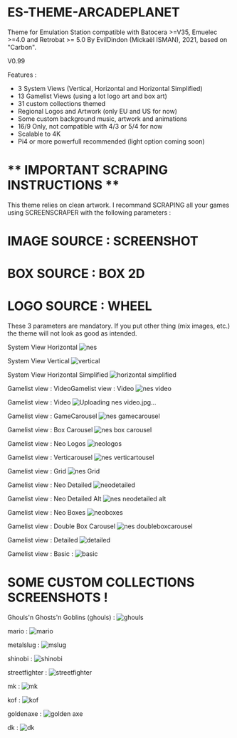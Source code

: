 # ES-THEME-ARCADEPLANET
 Theme for Emulation Station compatible with Batocera >=V35, Emuelec >=4.0 and Retrobat >= 5.0
 By EvilDindon (Mickaël ISMAN), 2021, based on "Carbon".
 
 V0.99
 
 Features :
 - 3 System Views (Vertical, Horizontal and Horizontal Simplified)
 - 13 Gamelist Views (using a lot logo art and box art)
 - 31 custom collections themed
 - Regional Logos and Artwork (only EU and US for now)
 - Some custom background music, artwork and animations
 - 16/9 Only, not compatible with 4/3 or 5/4 for now
 - Scalable to 4K
 - Pi4 or more powerfull recommended (light option coming soon)
 
  # ** IMPORTANT SCRAPING INSTRUCTIONS **

This theme relies on clean artwork.
I recommand SCRAPING all your games using SCREENSCRAPER with the following parameters :

# IMAGE SOURCE : SCREENSHOT

# BOX SOURCE : BOX 2D

# LOGO SOURCE : WHEEL

These 3 parameters are mandatory. If you put other thing (mix images, etc.) the theme will not look as good as intended.

System View Horizontal
![nes](https://user-images.githubusercontent.com/30436625/210753034-6028bcd6-74fe-4368-a96d-d9854ba78afd.jpg)

System View Vertical
![vertical](https://user-images.githubusercontent.com/30436625/210752913-6e5a23f6-9581-4856-b1b2-7b3cdf42850b.jpg)

System View Horizontal Simplified
![horizontal simplified](https://user-images.githubusercontent.com/30436625/210766140-912240ac-271c-4d17-9e6d-5b2869152510.jpg)

Gamelist view : VideoGamelist view : Video
![nes video](https://user-images.githubusercontent.com/30436625/210753287-30688400-dd34-4f46-bfc6-131c8365994e.jpg)

Gamelist view : Video
![Uploading nes video.jpg…]()

Gamelist view : GameCarousel
![nes gamecarousel](https://user-images.githubusercontent.com/30436625/210753336-25c14740-b58d-4ab8-8832-083e6596e133.jpg)

Gamelist view : Box Carousel
![nes box carousel](https://user-images.githubusercontent.com/30436625/210753430-78264aa1-3a15-4efa-ae05-c032cfea2fe5.jpg)

Gamelist view : Neo Logos
![neologos](https://user-images.githubusercontent.com/30436625/210753504-b0b5bc3c-ab54-4512-9520-927985f11300.jpg)

Gamelist view : Verticarousel
![nes verticartousel](https://user-images.githubusercontent.com/30436625/210753619-21711dbf-ed34-4641-8c61-bd06ae8221c5.jpg)

Gamelist view : Grid
![nes Grid](https://user-images.githubusercontent.com/30436625/210753668-0b2bfdf9-2c70-44ad-afa5-3a2b3a3f6ae0.jpg)

Gamelist view : Neo Detailed
![neodetailed](https://user-images.githubusercontent.com/30436625/210753794-eeadf77b-3547-407a-8770-c82c2f8922f2.jpg)

Gamelist view : Neo Detailed Alt
![nes neodetailed alt](https://user-images.githubusercontent.com/30436625/210765574-31ebce11-f61f-44de-b899-3d43638c3638.jpg)

Gamelist view : Neo Boxes
![neoboxes](https://user-images.githubusercontent.com/30436625/210753887-1b197b8c-ca4f-48d9-9aea-e128820a1ab2.jpg)

Gamelist view : Double Box Carousel
![nes doubleboxcarousel](https://user-images.githubusercontent.com/30436625/210765434-4bdf1c67-3a4d-423e-a19e-fbb995550876.jpg)
 
Gamelist view : Detailed
![detailed](https://user-images.githubusercontent.com/30436625/210766518-afb740a0-a2cb-4dbf-8e94-9f87db1816f6.jpg)

Gamelist view : Basic :
![basic](https://user-images.githubusercontent.com/30436625/210767433-5a5fd069-1d3c-4ed7-8de9-0b5b1769c100.jpg)

# SOME CUSTOM COLLECTIONS SCREENSHOTS !

Ghouls'n Ghosts'n Goblins (ghouls) :
![ghouls](https://user-images.githubusercontent.com/30436625/210768675-bbfa76ba-08b9-4f09-9490-83244dcc18a1.jpg)

mario :
![mario](https://user-images.githubusercontent.com/30436625/210768768-a92f7edf-e4a5-44b3-ad40-370bf59d65c2.jpg)

metalslug :
![mslug](https://user-images.githubusercontent.com/30436625/210768924-34c74066-1117-430d-a2c6-12f6c963807c.jpg)

shinobi :
![shinobi](https://user-images.githubusercontent.com/30436625/210769205-2ffb827e-d50a-483f-a640-ad030d2ef063.jpg)

streetfighter :
![streetfighter](https://user-images.githubusercontent.com/30436625/210769228-89e6167a-3397-44b5-b21c-f12fc3c14dc5.jpg)

mk :
![mk](https://user-images.githubusercontent.com/30436625/210769261-b1659050-7ecd-42a9-ab51-3cde330078d1.jpg)

kof :
![kof](https://user-images.githubusercontent.com/30436625/210769284-e4679dcd-673c-480a-a000-8a3b4ec95bb6.jpg)

goldenaxe :
![golden axe](https://user-images.githubusercontent.com/30436625/210769298-70350f72-fc45-47a3-975e-a7d2d8f8c03f.jpg)

dk :
![dk](https://user-images.githubusercontent.com/30436625/210769338-eef0d927-6791-4f02-8728-d32f7a093079.jpg)







